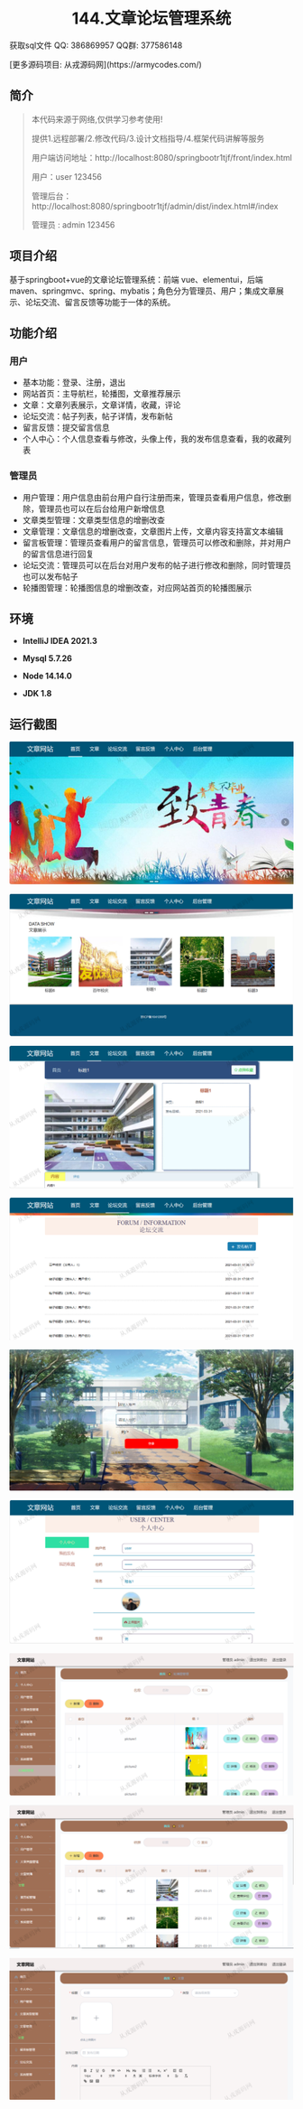 <p><h1 align="center">144.文章论坛管理系统</h1></p>

<p> 获取sql文件 QQ: 386869957 QQ群: 377586148 </p>
<p> [更多源码项目: 从戎源码网](https://armycodes.com/) </p>

## 简介

> 本代码来源于网络,仅供学习参考使用!
>
> 提供1.远程部署/2.修改代码/3.设计文档指导/4.框架代码讲解等服务
>
> 用户端访问地址：http://localhost:8080/springbootr1tjf/front/index.html
> 
> 用户：user 123456
>
> 管理后台：http://localhost:8080/springbootr1tjf/admin/dist/index.html#/index
>
> 管理员 : admin 123456

## 项目介绍
基于springboot+vue的文章论坛管理系统：前端 vue、elementui，后端 maven、springmvc、spring、mybatis；角色分为管理员、用户；集成文章展示、论坛交流、留言反馈等功能于一体的系统。

## 功能介绍

### 用户

- 基本功能：登录、注册，退出
- 网站首页：主导航栏，轮播图，文章推荐展示
- 文章：文章列表展示，文章详情，收藏，评论
- 论坛交流：帖子列表，帖子详情，发布新帖
- 留言反馈：提交留言信息
- 个人中心：个人信息查看与修改，头像上传，我的发布信息查看，我的收藏列表

### 管理员

- 用户管理：用户信息由前台用户自行注册而来，管理员查看用户信息，修改删除，管理员也可以在后台给用户新增信息
- 文章类型管理：文章类型信息的增删改查
- 文章管理：文章信息的增删改查，文章图片上传，文章内容支持富文本编辑
- 留言板管理：管理员查看用户的留言信息，管理员可以修改和删除，并对用户的留言信息进行回复
- 论坛交流：管理员可以在后台对用户发布的帖子进行修改和删除，同时管理员也可以发布帖子
- 轮播图管理：轮播图信息的增删改查，对应网站首页的轮播图展示

## 环境

- <b>IntelliJ IDEA 2021.3</b>

- <b>Mysql 5.7.26</b>

- <b>Node 14.14.0</b>

- <b>JDK 1.8</b>


## 运行截图
![](screenshot/1.png)

![](screenshot/2.png)

![](screenshot/3.png)

![](screenshot/4.png)

![](screenshot/5.png)

![](screenshot/6.png)

![](screenshot/7.png)

![](screenshot/8.png)

![](screenshot/9.png)